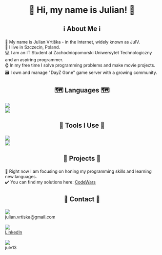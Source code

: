 # <p align="center">👋 Hi, my name is Julian! 👋</p>

## <p align="center"> :information_source: About Me :information_source: </p>

👀 My name is Julian Vrtiška - in the Internet, widely known as JulV. <br>
📍 I live in Szczecin, Poland. <br>
💻 I am an IT Student at Zachodniopomorski Uniwersytet Technologiczny and an aspiring programmer. <br>
⌚ In my free time I solve programming problems and make movie projects. <br>
🗃️ I own and manage "DayZ Gone" game server with a growing community. <br>

## <p align="center"> 🗺️ Languages 🗺️ </p>
<img src="https://skillicons.dev/icons?i=cpp,py,java" /><br>
<img src="https://skillicons.dev/icons?i=html,css" /><br>

## <p align="center"> 🔨 Tools I Use 🔨 </p>
<img src="https://skillicons.dev/icons?i=visualstudio,vscode,clion,pycharm,idea" /><br>
<img src="https://skillicons.dev/icons?i=github,figma" /><br>

## <p align="center"> 📂 Projects 📂 </p>

💭 Right now I am focusing on honing my programming skills and learning new languages. <br>
✔️ You can find my solutions here: [CodeWars](https://www.codewars.com/users/JulianVrtiska/completed_solutions)

## <p align="center"> 📌 Contact 📌 </p>

<img src="https://skillicons.dev/icons?i=gmail" /><br>julian.vrtiska@gmail.com <br><br>
<img src="https://skillicons.dev/icons?i=linkedin" /><br>[LinkedIn](https://www.linkedin.com/in/julian-vrti%C5%A1ka-9a6247295/) <br><br>
<img src="https://skillicons.dev/icons?i=discord" /><br>julv13<br>
